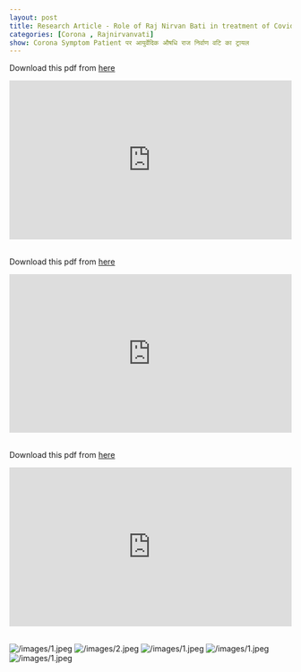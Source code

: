 ```yaml
---
layout: post
title: Research Article - Role of Raj Nirvan Bati in treatment of Covid19 RT-PCR Positive Case and New Paper Cuttings
categories: [Corona , Rajnirvanvati]
show: Corona Symptom Patient पर आयुर्वेदिक औषधि राज निर्वाण वटि का ट्रायल
---
```


<style>
.container {
  position: relative;
  width: 100%;
  overflow: hidden;
  padding-top: 56.25%; /* 16:9 Aspect Ratio */
}

.responsive-iframe {
  position: absolute;
  top: 0;
  left: 0;
  bottom: 0;
  right: 0;
  width: 100%;
  height: 100%;
  border: none;
}
</style>

Download this pdf from [here](https://drive.google.com/u/0/uc?id=1PpwxqzLt9E3FbcdIKQ9H0P8UGeD_4lef&export=download)

<div class="container"> 
  <iframe class="responsive-iframe" src="https://drive.google.com/file/d/1PpwxqzLt9E3FbcdIKQ9H0P8UGeD_4lef/preview" height="800"></iframe>
</div>

<br>

Download this pdf from [here](https://drive.google.com/u/0/uc?id=1XJ5Fib2SBxjwbRhqob3_DK446UPJ_6Xh&export=download)
<div class="container"> 
  <iframe class="responsive-iframe" src="https://drive.google.com/file/d/1XJ5Fib2SBxjwbRhqob3_DK446UPJ_6Xh/preview" height="800"></iframe>
</div>

<br>

Download this pdf from [here](https://drive.google.com/u/0/uc?id=1KPmyzV1njgMRuCTdH_f_QE2wJTCHdeCy&export=download)

<div class="container"> 
  <iframe class="responsive-iframe" src="https://drive.google.com/file/d/1KPmyzV1njgMRuCTdH_f_QE2wJTCHdeCy/preview" height="800"></iframe>
</div>
<br>

![/images/1.jpeg](/images/1.jpeg)
![/images/2.jpeg](/images/2.jpeg)
![/images/1.jpeg](/images/3.jpeg)
![/images/1.jpeg](/images/4.jpeg)
![/images/1.jpeg](/images/5.jpeg)




